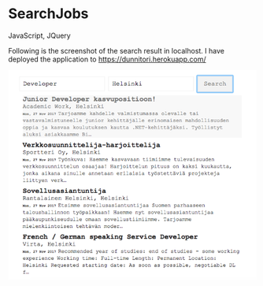 # SearchJobs
JavaScript, JQuery


Following is the screenshot of the search result in localhost. I have deployed the application to https://dunnitori.herokuapp.com/


![Screenshot](Screen%20Shot.png)
